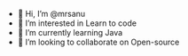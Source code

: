 - 👋 Hi, I’m @mrsanu
- 👀 I’m interested in Learn to code
- 🌱 I’m currently learning Java
- 💞️ I’m looking to collaborate on Open-source


<!---
mrsanu/mrsanu is a ✨ special ✨ repository because its `README.md` (this file) appears on your GitHub profile.
You can click the Preview link to take a look at your changes.
--->

